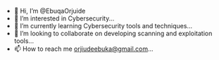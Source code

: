 - 👋 Hi, I’m @EbuqaOrjuide
- 👀 I’m interested in Cybersecurity...
- 🌱 I’m currently learning Cybersecurity tools and techniques...
- 💞️ I’m looking to collaborate on developing scanning and exploitation tools...
- 📫 How to reach me orjiudeebuka@gmail.com...

<!---
EbuqaOrjuide/EbuqaOrjuide is a ✨ special ✨ repository because its `README.md` (this file) appears on your GitHub profile.
You can click the Preview link to take a look at your changes.
--->
